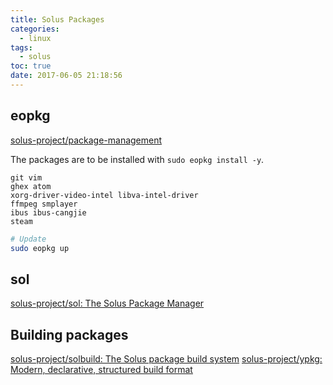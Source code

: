 ```yaml
---
title: Solus Packages
categories:
  - linux
tags:
  - solus
toc: true
date: 2017-06-05 21:18:56
---
```


## eopkg

[solus-project/package-management](https://github.com/solus-project/package-management)

The packages are to be installed with `sudo eopkg install -y`.

```
git vim
ghex atom
xorg-driver-video-intel libva-intel-driver
ffmpeg smplayer
ibus ibus-cangjie
steam
```

```sh
# Update
sudo eopkg up
```

## sol

[solus-project/sol: The Solus Package Manager](https://github.com/solus-project/sol)

## Building packages

[solus-project/solbuild: The Solus package build system](https://github.com/solus-project/solbuild)
[solus-project/ypkg: Modern, declarative, structured build format](https://github.com/solus-project/ypkg)
